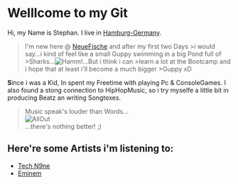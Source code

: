 # **Welllcome to my Git**
Hi, my Name is Stephan. I live in [Hamburg-Germany](https://goo.gl/maps/nJu9nKwEDQLUPqedA).

>I'm new here @ [NeueFische](https://www.neuefische.de/) and after my first two Days >i would say...i kind of feel like a small Guppy swimming in a big Pond full of >Sharks...![Hamm!](https://get.wallhere.com/photo/illustration-shark-fish-blue-underwater-Pixar-Animation-Studios-Disney-Pixar-biology-Finding-Nemo-screenshot-computer-wallpaper-marine-biology-cartilaginous-fish-178536.jpg)...But i think i can >learn a lot at the Bootcamp and i hope that at least i'll become a much bigger >Guppy xD

**S**ince i was a Kid, In spent my Freetime with playing Pc & ConsoleGames. I also found a stong connection to HipHopMusic, so i try myselfe a little bit in producing Beatz an writing Songtexes.
 
>Music speak's louder than Words...<br>
>![AllOut](https://gifdb.com/images/file/zombie-listening-to-music-exo7n635dl7379ld.gif)<br>
>...there's nothing better! ;)

## Here're some Artists i'm listening to: ##
- [Tech N9ne](https://www.youtube.com/channel/UCJdoPEnnkvS744DCD_12scQ)
- [Eminem](https://www.youtube.com/channel/UCfM3zsQsOnfWNUppiycmBuw)

